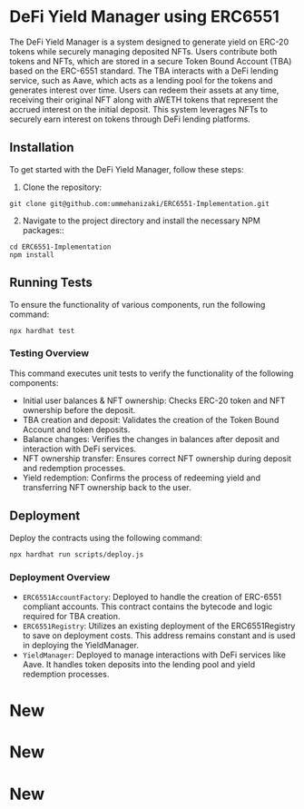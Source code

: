 # DeFi Yield Manager using ERC6551

The DeFi Yield Manager is a system designed to generate yield on ERC-20 tokens while securely managing deposited NFTs. Users contribute both tokens and NFTs, which are stored in a secure Token Bound Account (TBA) based on the ERC-6551 standard. The TBA interacts with a DeFi lending service, such as Aave, which acts as a lending pool for the tokens and generates interest over time. Users can redeem their assets at any time, receiving their original NFT along with aWETH tokens that represent the accrued interest on the initial deposit. This system leverages NFTs to securely earn interest on tokens through DeFi lending platforms.

## Installation

To get started with the DeFi Yield Manager, follow these steps:

1. Clone the repository:

```console
git clone git@github.com:ummehanizaki/ERC6551-Implementation.git
```

2. Navigate to the project directory and install the necessary NPM packages::

```console
cd ERC6551-Implementation
npm install
```

## Running Tests

To ensure the functionality of various components, run the following command:

```console
npx hardhat test
```

### Testing Overview

This command executes unit tests to verify the functionality of the following components:

- Initial user balances & NFT ownership: Checks ERC-20 token and NFT ownership before the deposit.
- TBA creation and deposit: Validates the creation of the Token Bound Account and token deposits.
- Balance changes: Verifies the changes in balances after deposit and interaction with DeFi services.
- NFT ownership transfer: Ensures correct NFT ownership during deposit and redemption processes.
- Yield redemption: Confirms the process of redeeming yield and transferring NFT ownership back to the user.

## Deployment

Deploy the contracts using the following command:

```console
npx hardhat run scripts/deploy.js
```

### Deployment Overview
+ `ERC6551AccountFactory`: Deployed to handle the creation of ERC-6551 compliant accounts. This contract contains the bytecode and logic required for TBA creation.
+ `ERC6551Registry`: Utilizes an existing deployment of the ERC6551Registry to save on deployment costs. This address remains constant and is used in deploying the YieldManager.
+ `YieldManager`: Deployed to manage interactions with DeFi services like Aave. It handles token deposits into the lending pool and yield redemption processes.
# New
# New
# New
